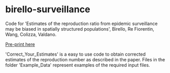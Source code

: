# birello-surveillance
Code for 'Estimates of the reproduction ratio from epidemic surveillance may be biased in spatially structured populations', Birello, Re Fiorentin, Wang, Colizza, Valdano.

[Pre-print here](https://arxiv.org/abs/2307.13798)

'Correct_Your_Estimates' is a easy to use code to obtain corrected estimates of the reproduction number as described in the paper. Files in the folder 'Example_Data' represent examples of the required input files.
